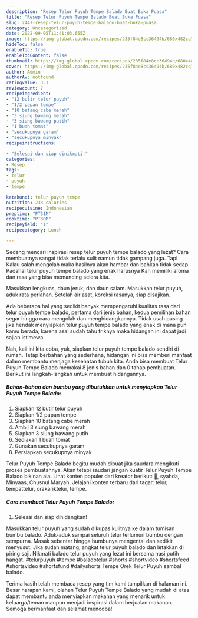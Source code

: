 ```yaml
---
description: "Resep Telur Puyuh Tempe Balado Buat Buka Puasa"
title: "Resep Telur Puyuh Tempe Balado Buat Buka Puasa"
slug: 2447-resep-telur-puyuh-tempe-balado-buat-buka-puasa
category: Uncategorized
date: 2022-09-05T11:41:03.655Z
image: https://img-global.cpcdn.com/recipes/235f84e8cc36494b/680x482cq70/telur-puyuh-tempe-balado-foto-resep-utama.jpg
hideToc: false
enableToc: true
enableTocContent: false
thumbnail: https://img-global.cpcdn.com/recipes/235f84e8cc36494b/680x482cq70/telur-puyuh-tempe-balado-foto-resep-utama.jpg
cover: https://img-global.cpcdn.com/recipes/235f84e8cc36494b/680x482cq70/telur-puyuh-tempe-balado-foto-resep-utama.jpg
author: Admin
authorAv: notfound
ratingvalue: 3.1
reviewcount: 7
recipeingredient:
- "12 butir telur puyuh"
- "1/2 papan tempe"
- "10 batang cabe merah"
- "3 siung bawang merah"
- "3 siung bawang putih"
- "1 buah tomat"
- "secukupnya garam"
- "secukupnya minyak"
recipeinstructions:

- "Selesai dan siap dinikmati!"
categories:
- Resep
tags:
- telur
- puyuh
- tempe

katakunci: telur puyuh tempe 
nutrition: 233 calories
recipecuisine: Indonesian
preptime: "PT31M"
cooktime: "PT30M"
recipeyield: "1"
recipecategory: Lunch

---
```



Sedang mencari inspirasi resep telur puyuh tempe balado yang lezat? Cara membuatnya sangat tidak terlalu sulit namun tidak gampang juga. Tapi Kalau salah mengolah maka hasilnya akan hambar dan bahkan tidak sedap. Padahal telur puyuh tempe balado yang enak harusnya Kan memiliki aroma dan rasa yang bisa memancing selera kita.


Masukkan lengkuas, daun jeruk, dan daun salam. Masukkan telur puyuh, aduk rata perlahan. Setelah air asat, koreksi rasanya, siap disajikan.

Ada beberapa hal yang sedikit banyak mempengaruhi kualitas rasa dari telur puyuh tempe balado, pertama dari jenis bahan, kedua pemilihan bahan segar hingga cara mengolah dan menghidangkannya. Tidak usah pusing jika hendak menyiapkan telur puyuh tempe balado yang enak di mana pun kamu berada, karena asal sudah tahu triknya maka hidangan ini dapat jadi sajian istimewa.


Nah, kali ini kita coba, yuk, siapkan telur puyuh tempe balado sendiri di rumah. Tetap berbahan yang sederhana, hidangan ini bisa memberi manfaat dalam membantu menjaga kesehatan tubuh kita. Anda bisa membuat Telur Puyuh Tempe Balado memakai 8 jenis bahan dan 0 tahap pembuatan. Berikut ini langkah-langkah untuk membuat hidangannya.

<!--inarticleads1-->

##### Bahan-bahan dan bumbu yang dibutuhkan untuk menyiapkan Telur Puyuh Tempe Balado:

1. Siapkan 12 butir telur puyuh
1. Siapkan 1/2 papan tempe
1. Siapkan 10 batang cabe merah
1. Ambil 3 siung bawang merah
1. Siapkan 3 siung bawang putih
1. Sediakan 1 buah tomat
1. Gunakan secukupnya garam
1. Persiapkan secukupnya minyak


Telur Puyuh Tempe Balado begitu mudah dibuat jika saudara mengikuti proses pembuatannya. Akan tetapi saudari jangan kuatir Telur Puyuh Tempe Balado bikinan ala. Lihat konten populer dari kreator berikut: 🌱, syahda, Minyaas, Chusnul Maryah. Jelajahi konten terbaru dari tagar: telur, tempattelur, orakariktelur, tempe. 

<!--inarticleads2-->

##### Cara membuat Telur Puyuh Tempe Balado:


1. Selesai dan siap dihidangkan!

Masukkan telur puyuh yang sudah dikupas kulitnya ke dalam tumisan bumbu balado. Aduk-aduk sampai seluruh telur terlumuri bumbu dengan sempurna. Masak sebentar hingga bumbunya mengental dan sedikit menyusut. Jika sudah matang, angkat telur puyuh balado dan letakkan di piring saji. Nikmati balado telur puyuh yang lezat ini bersama nasi putih hangat. #telurpuyuh #tempe #baladotelur #shorts #shortvideo #shortsfeed #shortsvideo #shortsfund #dailyshorts Tempe Orek Telur Puyuh sambal balado. 

Terima kasih telah membaca resep yang tim kami tampilkan di halaman ini. Besar harapan kami, olahan Telur Puyuh Tempe Balado yang mudah di atas dapat membantu anda menyiapkan makanan yang menarik untuk keluarga/teman maupun menjadi inspirasi dalam berjualan makanan. Semoga bermanfaat dan selamat mencoba!
